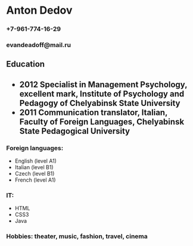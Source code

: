 
<html lang="en">  
<head>
    <div id="information">
    <h1> Anton Dedov</h1>
    <h3> +7-961-774-16-29</h3>
    <h3> evandeadoff@mail.ru</h3>
      </div>
    <section>
      <h2> Education<h2>
        <ul> 
          <li> 2012 Specialist in Management Psychology, excellent mark, Institute of Psychology and Pedagogy of Chelyabinsk State University</li>
          <li> 2011 Communication translator, Italian, Faculty of Foreign Languages, Chelyabinsk State Pedagogical University</li>
        </ul>
          </section>
        <section>
          <h3> Foreign languages:</h3>
          <ul>
            <li>English (level A1)</li>
            <li>Italian (level B1)</li>
            <li>Czech (level B1)</li>
            <li>French (level A1)</li>
          </ul>
        </section>
        <section>
          <h3> IT:</h3>
          <ul>
            <li>HTML</li>
            <li>CSS3</li>
            <li>Java</li>
          </ul>
        </section>
          <h3> Hobbies: theater, music, fashion, travel, cinema</h3>        
  </head>
